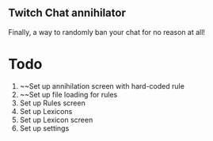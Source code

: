 ## Twitch Chat annihilator
Finally, a way to randomly ban your chat for no reason at all!

# Todo
1. ~~Set up annihilation screen with hard-coded rule
2. ~~Set up file loading for rules
3. Set up Rules screen
4. Set up Lexicons
5. Set up Lexicon screen
6. Set up settings
